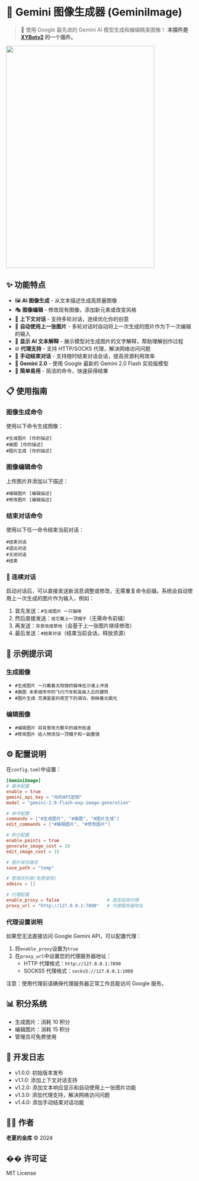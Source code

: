 # 🎨 Gemini 图像生成器 (GeminiImage)

> 🚀 使用 Google 最先进的 Gemini AI 模型生成和编辑精美图像！
> **本插件是 [XYBotv2](https://github.com/HenryXiaoYang/XYBotv2) 的一个插件。**

<img src="https://github.com/user-attachments/assets/a2627960-69d8-400d-903c-309dbeadf125" width="400" height="600">

## ✨ 功能特点

- 🖼️ **AI 图像生成** - 从文本描述生成高质量图像
- 🎭 **图像编辑** - 修改现有图像，添加新元素或改变风格
- 💬 **上下文对话** - 支持多轮对话，连续优化你的创意
- 🔄 **自动使用上一张图片** - 多轮对话时自动将上一次生成的图片作为下一次编辑的输入
- 📝 **显示 AI 文本解释** - 展示模型对生成图片的文字解释，帮助理解创作过程
- 🌐 **代理支持** - 支持 HTTP/SOCKS 代理，解决网络访问问题
- 🚪 **手动结束对话** - 支持随时结束对话会话，提高资源利用效率
- 🧠 **Gemini 2.0** - 使用 Google 最新的 Gemini 2.0 Flash 实验版模型
- 🔄 **简单易用** - 简洁的命令，快速获得结果

## 📋 使用指南

### 图像生成命令

使用以下命令生成图像：

```
#生成图片 [你的描述]
#画图 [你的描述]
#图片生成 [你的描述]
```

### 图像编辑命令

上传图片并添加以下描述：

```
#编辑图片 [编辑描述]
#修改图片 [编辑描述]
```

### 结束对话命令

使用以下任一命令结束当前对话：

```
#结束对话
#退出对话
#关闭对话
#结束
```

### 🔄 连续对话

启动对话后，可以直接发送新消息调整或修改，无需重复命令前缀。系统会自动使用上一次生成的图片作为输入，例如：

1. 首先发送：`#生成图片 一只猫咪`
2. 然后直接发送：`给它戴上一顶帽子`（无需命令前缀）
3. 再发送：`背景改成草地`（会基于上一张图片继续修改）
4. 最后发送：`#结束对话`（结束当前会话，释放资源）

## 💎 示例提示词

### 生成图像

- `#生成图片 一只戴着太阳镜的猫咪在沙滩上冲浪`
- `#画图 未来城市中的飞行汽车和高耸入云的建筑`
- `#图片生成 充满星星的夜空下的湖泊，倒映着北极光`

### 编辑图像

- `#编辑图片 将背景改为繁华的城市街道`
- `#修改图片 给人物添加一顶帽子和一副墨镜`

## ⚙️ 配置说明

在`config.toml`中设置：

```toml
[GeminiImage]
# 基本配置
enable = true
gemini_api_key = "你的API密钥"
model = "gemini-2.0-flash-exp-image-generation"

# 命令配置
commands = ["#生成图片", "#画图", "#图片生成"]
edit_commands = ["#编辑图片", "#修改图片"]

# 积分配置
enable_points = true
generate_image_cost = 10
edit_image_cost = 15

# 图片保存路径
save_path = "temp"

# 管理员列表(免费使用)
admins = []

# 代理配置
enable_proxy = false                  # 是否启用代理
proxy_url = "http://127.0.0.1:7890"   # 代理服务器地址
```

### 代理设置说明

如果您无法直接访问 Google Gemini API，可以配置代理：

1. 将`enable_proxy`设置为`true`
2. 在`proxy_url`中设置您的代理服务器地址：
   - HTTP 代理格式：`http://127.0.0.1:7890`
   - SOCKS5 代理格式：`socks5://127.0.0.1:1080`

注意：使用代理前请确保代理服务器正常工作且能访问 Google 服务。

## 📊 积分系统

- 生成图片：消耗 10 积分
- 编辑图片：消耗 15 积分
- 管理员可免费使用

## 📝 开发日志

- v1.0.0: 初始版本发布
- v1.1.0: 添加上下文对话支持
- v1.2.0: 添加文本响应显示和自动使用上一张图片功能
- v1.3.0: 添加代理支持，解决网络访问问题
- v1.4.0: 添加手动结束对话功能

## 👨‍💻 作者

**老夏的金库** ©️ 2024

## �� 许可证

MIT License
